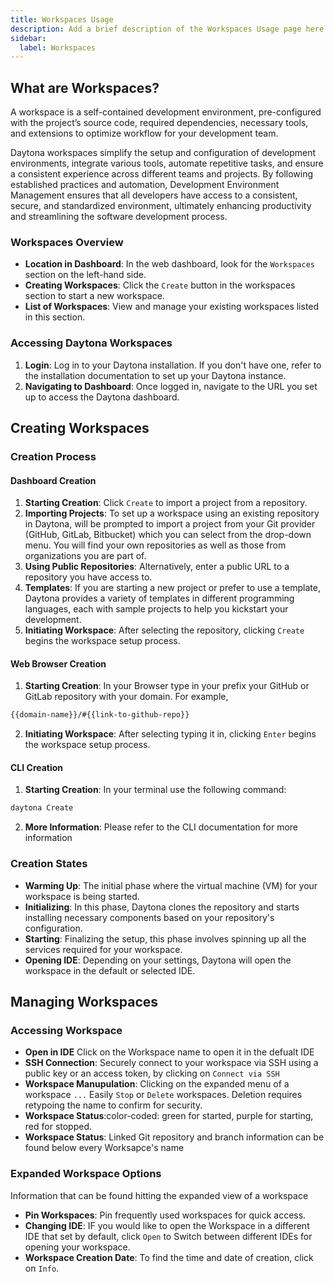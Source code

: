 ```yaml
---
title: Workspaces Usage
description: Add a brief description of the Workspaces Usage page here
sidebar:
  label: Workspaces
---
```


## What are Workspaces?

A workspace is a self-contained development environment, pre-configured with the project’s source code, required dependencies, necessary tools, and extensions to optimize workflow for your development team.

Daytona workspaces simplify the setup and configuration of development environments, integrate various tools, automate repetitive tasks, and ensure a consistent experience across different teams and projects. By following established practices and automation, Development Environment Management ensures that all developers have access to a consistent, secure, and standardized environment, ultimately enhancing productivity and streamlining the software development process.

### Workspaces Overview

- **Location in Dashboard**: In the web dashboard, look for the `Workspaces` section on the left-hand side.
- **Creating Workspaces**: Click the `Create` button in the workspaces section to start a new workspace.
- **List of Workspaces**: View and manage your existing workspaces listed in this section.

### Accessing Daytona Workspaces

1. **Login**: Log in to your Daytona installation. If you don't have one, refer to the installation documentation to set up your Daytona instance.
2. **Navigating to Dashboard**: Once logged in, navigate to the URL you set up to access the Daytona dashboard.

## Creating Workspaces

### Creation Process

#### Dashboard Creation

1. **Starting Creation**: Click `Create` to import a project from a repository.
2. **Importing Projects**: To set up a workspace using an existing repository in Daytona, will be prompted to import a project from your Git provider (GitHub, GitLab, Bitbucket) which you can select from the drop-down menu. You will find your own repositories as well as those from organizations you are part of.
3. **Using Public Repositories**: Alternatively, enter a public URL to a repository you have access to.
4. **Templates**: If you are starting a new project or prefer to use a template, Daytona provides a variety of templates in different programming languages, each with sample projects to help you kickstart your development.
5. **Initiating Workspace**: After selecting the repository, clicking `Create` begins the workspace setup process.

#### Web Browser Creation

1. **Starting Creation**: In your Browser type in your prefix your GitHub or GitLab repository with your domain. For example,

```bash
{{domain-name}}/#{{link-to-github-repo}}
```

2. **Initiating Workspace**: After selecting typing it in, clicking `Enter` begins the workspace setup process.

#### CLI Creation

1. **Starting Creation**: In your terminal use the following command:

```bash
daytona Create
```

2. **More Information**: Please refer to the CLI documentation for more information

### Creation States

- **Warming Up**: The initial phase where the virtual machine (VM) for your workspace is being started.
- **Initializing**: In this phase, Daytona clones the repository and starts installing necessary components based on your repository's configuration.
- **Starting**: Finalizing the setup, this phase involves spinning up all the services required for your workspace.
- **Opening IDE**: Depending on your settings, Daytona will open the workspace in the default or selected IDE.

## Managing Workspaces

### Accessing Workspace

- **Open in IDE** Click on the Workspace name to open it in the defualt IDE
- **SSH Connection**: Securely connect to your workspace via SSH using a public key or an access token, by clicking on `Connect via SSH`
- **Workspace Manupulation**: Clicking on the expanded menu of a workspace `...` Easily `Stop` or `Delete` workspaces. Deletion requires retypoing the name to confirm for security.
- **Workspace Status**:color-coded: green for started, purple for starting, red for stopped.
- **Workspace Status**: Linked Git repository and branch information can be found below every Worksapce's name

### Expanded Workspace Options

Information that can be found hitting the expanded view of a workspace

- **Pin Workspaces**: Pin frequently used workspaces for quick access.
- **Changing IDE**: IF you would like to open the Workspace in a different IDE that set by default, click `Open` to Switch between different IDEs for opening your workspace.
- **Workspace Creation Date**: To find the time and date of creation, click on `Info`.
